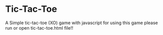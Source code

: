 # Tic-Tac-Toe
A Simple tic-tac-toe (XO) game with javascript
for using this game please run or open tic-tac-toe.html file!!

